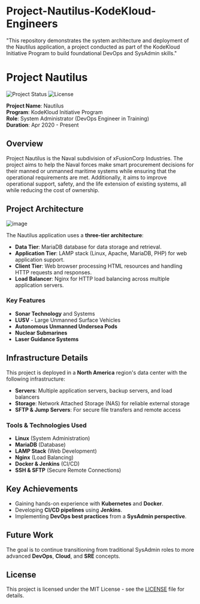 # Project-Nautilus-KodeKloud-Engineers
"This repository demonstrates the system architecture and deployment of the Nautilus application, a project conducted as part of the KodeKloud Initiative Program to build foundational DevOps and SysAdmin skills."
# Project Nautilus
![Project Status](https://img.shields.io/badge/status-active-brightgreen)
![License](https://img.shields.io/github/license/YOUR-USERNAME/Project-Nautilus-KodeKloud-Engineers)


**Project Name**: Nautilus  
**Program**: KodeKloud Initiative Program  
**Role**: System Administrator (DevOps Engineer in Training)  
**Duration**: Apr 2020 - Present

## Overview

Project Nautilus is the Naval subdivision of xFusionCorp Industries. The project aims to help the Naval forces make smart procurement decisions for their manned or unmanned maritime systems while ensuring that the operational requirements are met. Additionally, it aims to improve operational support, safety, and the life extension of existing systems, all while reducing the cost of ownership.

## Project Architecture
![image](https://github.com/user-attachments/assets/8f49a8f4-1b57-4dce-a1aa-2485c8acac07)


The Nautilus application uses a **three-tier architecture**:

- **Data Tier**: MariaDB database for data storage and retrieval.
- **Application Tier**: LAMP stack (Linux, Apache, MariaDB, PHP) for web application support.
- **Client Tier**: Web browser processing HTML resources and handling HTTP requests and responses.
- **Load Balancer**: Nginx for HTTP load balancing across multiple application servers.

### Key Features

- **Sonar Technology** and Systems
- **LUSV** - Large Unmanned Surface Vehicles
- **Autonomous Unmanned Undersea Pods**
- **Nuclear Submarines**
- **Laser Guidance Systems**

## Infrastructure Details

This project is deployed in a **North America** region's data center with the following infrastructure:

- **Servers**: Multiple application servers, backup servers, and load balancers
- **Storage**: Network Attached Storage (NAS) for reliable external storage
- **SFTP & Jump Servers**: For secure file transfers and remote access

### Tools & Technologies Used

- **Linux** (System Administration)
- **MariaDB** (Database)
- **LAMP Stack** (Web Development)
- **Nginx** (Load Balancing)
- **Docker & Jenkins** (CI/CD)
- **SSH & SFTP** (Secure Remote Connections)

## Key Achievements

- Gaining hands-on experience with **Kubernetes** and **Docker**.
- Developing **CI/CD pipelines** using **Jenkins**.
- Implementing **DevOps best practices** from a **SysAdmin perspective**.

## Future Work

The goal is to continue transitioning from traditional SysAdmin roles to more advanced **DevOps**, **Cloud**, and **SRE** concepts.

## License

This project is licensed under the MIT License - see the [LICENSE](LICENSE) file for details.


